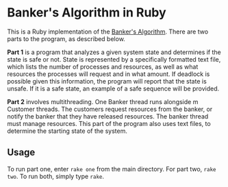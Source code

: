 # Banker's Algorithm in Ruby

This is a Ruby implementation of the [Banker's Algorithm](https://en.wikipedia.org/wiki/Banker%27s_algorithm). There are two parts to the program, as described below.

**Part 1** is a program that analyzes a given system state and determines if the state is safe or not. State is represented by a specifically formatted text file, which lists the number of processes and resources, as well as what resources the processes will request and in what amount. If deadlock is possible given this information, the program will report that the state is unsafe. If it is a safe state, an example of a safe sequence will be provided.

**Part 2** involves multithreading. One Banker thread runs alongside m Customer threads. The customers request resources from the banker, or notify the banker that they have released resources. The banker thread must manage resources. This part of the program also uses text files, to determine the starting state of the system.

## Usage

To run part one, enter `rake one` from the main directory. For part two, `rake two`. To run both, simply type `rake`.

